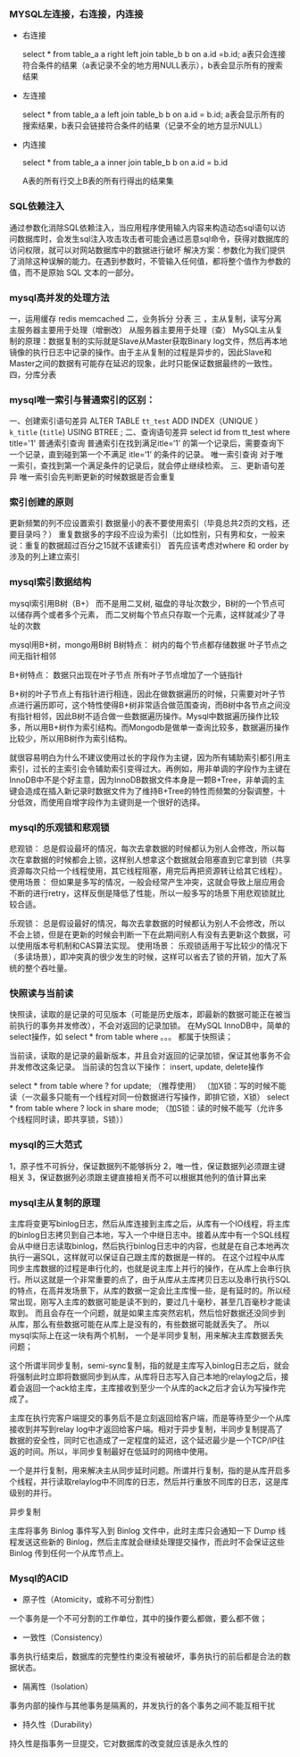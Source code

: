 ### MYSQL左连接，右连接，内连接

- 右连接

  select * from table_a a right left join table_b b on a.id =b.id;
  a表只会连接符合条件的结果（a表记录不全的地方用NULL表示），b表会显示所有的搜索结果

- 左连接

  select * from table_a a left join table_b b on a.id = b.id;
  a表会显示所有的搜索结果，b表只会链接符合条件的结果（记录不全的地方显示NULL）

- 内连接

  select * from table_a a inner join table_b b on a.id = b.id

  A表的所有行交上B表的所有行得出的结果集



### SQL依赖注入

通过参数化消除SQL依赖注入，当应用程序使用输入内容来构造动态sql语句以访问数据库时，会发生sql注入攻击攻击者可能会通过恶意sql命令，获得对数据库的访问权限，就可以对网站数据库中的数据进行破坏
解决方案：参数化为我们提供了消除这种误解的能力。在遇到参数时，不管输入任何值，都将整个值作为参数的值，而不是原始 SQL 文本的一部分。



### mysql高并发的处理方法

一，运用缓存 redis memcached
二，业务拆分 分表
三 ，主从复制，读写分离
主服务器主要用于处理（增删改）
从服务器主要用于处理（查）
MySQL主从复制的原理：数据复制的实际就是Slave从Master获取Binary log文件，然后再本地镜像的执行日志中记录的操作。由于主从复制的过程是异步的，因此Slave和Master之间的数据有可能存在延迟的现象，此时只能保证数据最终的一致性。
四，分库分表



### mysql唯一索引与普通索引的区别：

一、创建索引语句差异
ALTER TABLE `tt_test`
ADD INDEX（UNIQUE ） `k_title` (`title`) USING BTREE ;
二、查询语句差异
select  id  from tt_test where title='1'
普通索引查询
普通索引在找到满足itle=‘1’ 的第一个记录后，需要查询下一个记录，直到碰到第一个不满足
itle=‘1’ 的条件的记录。
唯一索引查询
对于唯一索引，查找到第一个满足条件的记录后，就会停止继续检索。
三、更新语句差异
唯一索引会先判断更新的时候数据是否会重复



### 索引创建的原则

更新频繁的列不应设置索引
数据量小的表不要使用索引（毕竟总共2页的文档，还要目录吗？）
重复数据多的字段不应设为索引（比如性别，只有男和女，一般来说：重复的数据超过百分之15就不该建索引）
首先应该考虑对where 和 order by 涉及的列上建立索引



### mysql索引数据结构

mysql索引用B树（B+） 而不是用二叉树,
磁盘的寻址次数少，B树的一个节点可以储存两个或者多个元素，
而二叉树每个节点只存取一个元素，这样就减少了寻址的次数

mysql用B+树，mongo用B树
B树特点：
树内的每个节点都存储数据
叶子节点之间无指针相邻

B+树特点：
数据只出现在叶子节点
所有叶子节点增加了一个链指针

B+树的叶子节点上有指针进行相连，因此在做数据遍历的时候，只需要对叶子节点进行遍历即可，这个特性使得B+树非常适合做范围查询，而B树中各节点之间没有指针相邻，因此B树不适合做一些数据遍历操作。Mysql中数据遍历操作比较多，所以用B+树作为索引结构。而Mongodb是做单一查询比较多，数据遍历操作比较少，所以用B树作为索引结构。

就很容易明白为什么不建议使用过长的字段作为主键，因为所有辅助索引都引用主索引，过长的主索引会令辅助索引变得过大。再例如，用非单调的字段作为主键在InnoDB中不是个好主意，因为InnoDB数据文件本身是一颗B+Tree，非单调的主键会造成在插入新记录时数据文件为了维持B+Tree的特性而频繁的分裂调整，十分低效，而使用自增字段作为主键则是一个很好的选择。



### mysql的乐观锁和悲观锁

悲观锁：
总是假设最坏的情况，每次去拿数据的时候都认为别人会修改，所以每次在拿数据的时候都会上锁，这样别人想拿这个数据就会阻塞直到它拿到锁（共享资源每次只给一个线程使用，其它线程阻塞，用完后再把资源转让给其它线程）。
使用场景：
但如果是多写的情况，一般会经常产生冲突，这就会导致上层应用会不断的进行retry，这样反倒是降低了性能，所以一般多写的场景下用悲观锁就比较合适。

乐观锁：
总是假设最好的情况，每次去拿数据的时候都认为别人不会修改，所以不会上锁，但是在更新的时候会判断一下在此期间别人有没有去更新这个数据，可以使用版本号机制和CAS算法实现。
使用场景：
乐观锁适用于写比较少的情况下（多读场景），即冲突真的很少发生的时候，这样可以省去了锁的开销，加大了系统的整个吞吐量。



### 快照读与当前读

快照读，读取的是记录的可见版本（可能是历史版本，即最新的数据可能正在被当前执行的事务并发修改），不会对返回的记录加锁。
在MySQL InnoDB中，简单的select操作，如 select * from table where 。。。 都属于快照读；

当前读，读取的是记录的最新版本，并且会对返回的记录加锁，保证其他事务不会并发修改这条记录。
当前读的包含以下操作：
insert, update, delete操作

select * from table where ? for update; （推荐使用）
（加X锁：写的时候不能读（一次最多只能有一个线程对同一份数据进行写操作，即排它锁，X锁）
select * from table where ? lock in share mode; 
（加S锁：读的时候不能写（允许多个线程同时读，即共享锁，S锁））



### mysql的三大范式
1，原子性不可拆分，保证数据列不能够拆分
2，唯一性，保证数据列必须跟主键相关
3，保证数据列必须跟主键直接相关而不可以根据其他列的值计算出来



### mysql主从复制的原理
主库将变更写binlog日志，然后从库连接到主库之后，从库有一个IO线程，将主库的binlog日志拷贝到自己本地，写入一个中继日志中。接着从库中有一个SQL线程会从中继日志读取binlog，然后执行binlog日志中的内容，也就是在自己本地再次执行一遍SQL，这样就可以保证自己跟主库的数据是一样的。
在这个过程中从库同步主库数据的过程是串行化的，也就是说主库上并行的操作，在从库上会串行执行。所以这就是一个非常重要的点了，由于从库从主库拷贝日志以及串行执行SQL的特点，在高并发场景下，从库的数据一定会比主库慢一些，是有延时的。所以经常出现，刚写入主库的数据可能是读不到的，要过几十毫秒，甚至几百毫秒才能读取到。
而且会存在一个问题，就是如果主库突然宕机，然后恰好数据还没同步到从库，那么有些数据可能在从库上是没有的，有些数据可能就丢失了。
所以mysql实际上在这一块有两个机制，
一个是半同步复制，用来解决主库数据丢失问题；

这个所谓半同步复制，semi-sync复制，指的就是主库写入binlog日志之后，就会将强制此时立即将数据同步到从库，从库将日志写入自己本地的relaylog之后，接着会返回一个ack给主库，主库接收到至少一个从库的ack之后才会认为写操作完成了。

主库在执行完客户端提交的事务后不是立刻返回给客户端，而是等待至少一个从库接收到并写到relay log中才返回给客户端。相对于异步复制，半同步复制提高了数据的安全性，同时它也造成了一定程度的延迟，这个延迟最少是一个TCP/IP往返的时间。所以，半同步复制最好在低延时的网络中使用。



一个是并行复制，用来解决主从同步延时问题。所谓并行复制，指的是从库开启多个线程，并行读取relaylog中不同库的日志，然后并行重放不同库的日志，这是库级别的并行。



异步复制

主库将事务 Binlog 事件写入到 Binlog 文件中，此时主库只会通知一下 Dump 线程发送这些新的 Binlog，然后主库就会继续处理提交操作，而此时不会保证这些 Binlog 传到任何一个从库节点上。



### Mysql的ACID

- 原子性（Atomicity，或称不可分割性）

一个事务是一个不可分割的工作单位，其中的操作要么都做，要么都不做；

- 一致性（Consistency）

事务执行结束后，数据库的完整性约束没有被破坏，事务执行的前后都是合法的数据状态。

- 隔离性（Isolation）

事务内部的操作与其他事务是隔离的，并发执行的各个事务之间不能互相干扰

- 持久性（Durability）

持久性是指事务一旦提交，它对数据库的改变就应该是永久性的